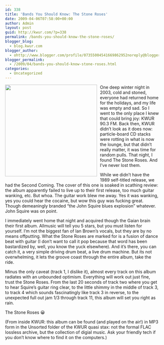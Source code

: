 ```yaml
---
id: 338
title: 'Bands You Should Know: The Stone Roses'
date: 2009-04-06T07:58:00+00:00
author: Admin
layout: post
guid: http://kwur.com/?p=338
permalink: /bands-you-should-know-the-stone-roses/
blogger_blog:
  - blog.kwur.com
blogger_author:
  - ohttp://www.blogger.com/profile/07355004541669862952noreply@blogger.com
blogger_permalink:
  - /2009/04/bands-you-should-know-stone-roses.html
categories:
  - Uncategorized
---
```

<div class="pf-content">
  <p>
    <a onblur="try {parent.deselectBloggerImageGracefully();} catch(e) {}" href="http://www.kwur.com/blog/uploaded_images/stone-roses-the-stone-roses-2009-lg-28486619-720042.jpg"><img style="float:left; margin:0 10px 10px 0;cursor:pointer; cursor:hand;width: 301px; height: 300px;" src="http://www.kwur.com/blog/uploaded_images/stone-roses-the-stone-roses-2009-lg-28486619-720028.jpg" border="0" alt="" /></a>
  </p>
  
  <p>
    One deep winter night in 2003, cold and stoned, everyone had returned home for the holidays, and my life was empty and sad. So I went to the only place I knew that could bring joy: KWUR 90.3 FM. Back then, KWUR didn&#8217;t look as it does now: particle-board CD stacks were rotting in what is now the lounge, but that didn&#8217;t really matter, it was time for random pulls. That night, I found The Stone Roses. And I&#8217;ve never lost them.
  </p>
  
  <p>
    While we didn&#8217;t have the 1989 self-titled release, we had the Second Coming. The cover of this one is soaked in scathing review: the album apparently failed to live up to their first release, too much guitar wanking, etc. But whoa. The guitar work blew me away. Yes it was wanking, yes you could hear the cocaine, but wow this guy was fucking great. Though demeaningly branded &#8220;the John Squire blues explosion&#8221; whatever. John Squire was on point.
  </p>
  
  <p>
    I immediately went home that night and acquired though the Gaian brain their first album. Allmusic will tell you 5 stars, but you must listen for yourself. I&#8217;m not the biggest fan of Ian Brown&#8217;s vocals, but they are by no means offputting. What the Stone Roses are marked for is a fusion of dance beat with guitar (I don&#8217;t want to call it pop because that word has been bastardized by, well, you know the yuck elsewhere). And it&#8217;s there, you can catch it, a very simple driving drum beat, a live drum machine. But its not overwhelming, it lets the groove coast through the entire album, take the ride.
  </p>
  
  <p>
    Minus the only caveat (track 1, I dislike it), almost every track on this album radiates with an unbounded optimism. Everything will work out just fine, trust the Stone Roses. From the last 20 seconds of track two where you get to hear Squire&#8217;s guitar ring clear, to the little shimmy in the middle of track 3, to track 4 which sounds fascinatingly like track 3 in reverse, to the unexpected full out jam 1/3 through track 11, this album will set you right as rain.
  </p>
  
  <p>
    The Stone Roses 😀
  </p>
  
  <p>
    (From inside KWUR: this album can be found (and played on the air!) in MP3 form in the Unsorted folder of the KWUR quasi stax: not the formal FLAC lossless archive, but the collection of digial music. Ask your friendly tech if you don&#8217;t know where to find it on the computers.)
  </p>
</div>